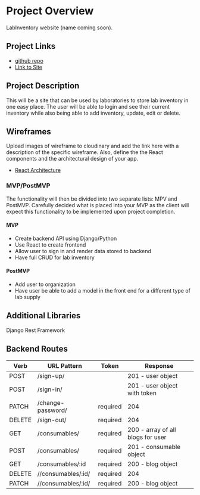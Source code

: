 # Project Overview

LabInventory website (name coming soon). 

## Project Links

- [github repo](https://github.com/adelaney923/labinventory-frontend.git)
- [Link to Site]()

## Project Description

This will be a site that can be used by laboratories to store lab inventory in one easy place.  The user will be able to login and see their current inventory while also being able to add inventory, update, edit or delete.


## Wireframes

Upload images of wireframe to cloudinary and add the link here with a description of the specific wireframe. Also, define the the React components and the architectural design of your app.

- [React Architecture](https://res.cloudinary.com/adelaney923/image/upload/v1640030825/Screen_Shot_2021-12-20_at_12.05.46_PM_tkv0xo.png)


### MVP/PostMVP

The functionality will then be divided into two separate lists: MPV and PostMVP.  Carefully decided what is placed into your MVP as the client will expect this functionality to be implemented upon project completion.  

#### MVP
- Create backend API using Django/Python
- Use React to create frontend
- Allow user to sign in and render data stored to backend
- Have full CRUD for lab inventory

#### PostMVP

- Add user to organization
- Have user be able to add a model in the front end for a different type of lab supply

## Additional Libraries
Django Rest Framework

## Backend Routes
|  Verb | URL Pattern | Token | Response
|---|---|---|---|
|POST| /sign-up/ |  | 201 - user object
|POST| /sign-in/ |  | 201 - user object with token
|PATCH| /change-password/ | required | 204
|DELETE| /sign-out/ | required | 204
|GET| /consumables/ | required | 200 - array of all blogs for user
|POST| /consumables/ | required | 201 - consumable object
|GET| /consumables/:id | required | 200 - blog object
|DELETE| //consumables/:id/ | required | 204
|PATCH| //consumables/:id/ | required | 200 - blog object